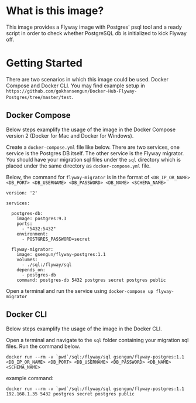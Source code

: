 # What is this image?

This image provides a Flyway image with Postgres' psql tool and a ready script in order to check whether PostgreSQL db is initialized to kick Flyway off.

# Getting Started

There are two scenarios in which this image could be used. Docker Compose and Docker CLI. You may find example setup in `https://github.com/gokhansengun/Docker-Hub-Flyway-Postgres/tree/master/test`.

## Docker Compose

Below steps examplify the usage of the image in the Docker Compose version 2 (Docker for Mac and Docker for Windows).

Create a `docker-compose.yml` file like below. There are two services, one service is the Postgres DB itself. The other service is the Flyway migrator. You should have your migration sql files under the `sql` directory which is placed under the same directory as `docker-compose.yml` file.

Below, the command for `flyway-migrator` is in the format of `<DB_IP_OR_NAME> <DB_PORT> <DB_USERNAME> <DB_PASSWORD> <DB_NAME> <SCHEMA_NAME>`

```docker
version: '2'

services:

  postgres-db:
    image: postgres:9.3
    ports:
      - "5432:5432"
    environment:
      - POSTGRES_PASSWORD=secret

  flyway-migrator:
    image: gsengun/flyway-postgres:1.1
    volumes:
      - ./sql:/flyway/sql
    depends_on:
      - postgres-db
    command: postgres-db 5432 postgres secret postgres public
```

Open a terminal and run the service using `docker-compose up flyway-migrator`

## Docker CLI

Below steps examplify the usage of the image in the Docker CLI.

Open a terminal and navigate to the `sql` folder containing your migration sql files. Run the command below.

```
docker run --rm -v `pwd`/sql:/flyway/sql gsengun/flyway-postgres:1.1 <DB_IP_OR_NAME> <DB_PORT> <DB_USERNAME> <DB_PASSWORD> <DB_NAME> <SCHEMA_NAME>
```

example command:

```
docker run --rm -v `pwd`/sql:/flyway/sql gsengun/flyway-postgres:1.1 192.168.1.35 5432 postgres secret postgres public
```



